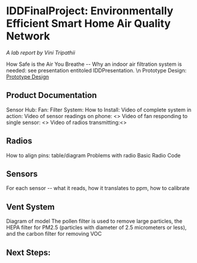 # IDDFinalProject: Environmentally Efficient Smart Home Air Quality Network
*A lab report by Vini Tripathii*

How Safe is the Air You Breathe -- Why an indoor air filtration system is needed: see presentation entitoled IDDPresentation. \n
Prototype Design: [Prototype Design](//https://github.com/ut33/IDDFinalProject/blob/master/Prototype%20Diagram%20UX.pdf)
## Product Documentation
Sensor Hub: <picture>
Fan:
Filter System: <filters inside fan>
How to Install: <photo of installation>
Video of complete system in action:
Video of sensor readings on phone: <>
Video of fan responding to single sensor: <>
Video of radios transmitting:<>

## Radios
How to align pins: table/diagram
Problems with radio
Basic Radio Code

## Sensors
For each sensor -- what it reads, how it translates to ppm, how to calibrate

## Vent System
Diagram of model
The pollen filter is used to remove large particles, the HEPA filter for PM2.5 (particles with diameter of 2.5 micrometers or less), and the carbon filter for removing VOC

## Next Steps:
  
  
